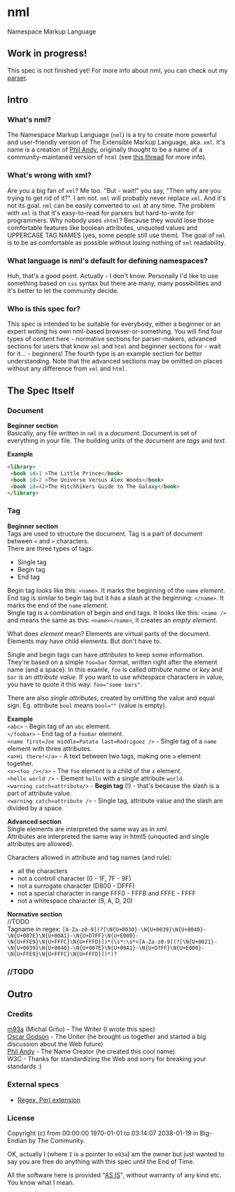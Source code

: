 # nml
Namespace Markup Language

## Work in progress!
This spec is not finished yet! For more info about nml, you can check out my [parser](https://github.com/m93a/nml-parser/).

## Intro

### What's nml?
The Namespace Markup Language (`nml`) is a try to create more powerful and user-friendly version of The Extensible Markup Language, aka. `xml`. It's name is a creation of [Phil Andy](https://github.com/philandy), originally thought to be a name of a community-maintaned version of `html` (see [this thread](https://github.com/OscarGodson/HTML6/issues/17#issuecomment-21987975) for more info).

### What's wrong with xml?
Are you a big fan of `xml`? Me too. "But - wait!" you say, "Then why are you trying to get rid of it?". I am not. `nml` will probably never replace `xml`. And it's not its goal. `nml` can be easily converted to `xml` at any time.
The problem with `xml` is that it's easy-to-read for parsers but hard-to-write for programmers. Why nobody uses `xhtml`? Because they would lose those comfortable features like boolean attributes, unquoted values and UPPERCASE TAG NAMES (yes, some people still use them). The goal of `nml` is to be as comfortable as possible without losing nothing of `xml` readability.

### What language is nml's default for defining namespaces?
Huh, that's a good point. Actually - I don't know. Personally I'd like to use something based on `css` syntax but there are many, many possibilities and it's better to let the community decide.

### Who is this spec for?
This spec is intended to be suitable for everybody, either a beginner or an expert writing his own nml-based browser-or-something. You will find four types of content here - normative sections for parser-makers, advanced sections for users that know `xml` and `html` and beginner sections for - wait for it... - beginners! The fourth type is an example section for better understanding. Note that the advanced sections may be omitted on places without any difference from `xml` and `html`.

## The Spec Itself

### Document
**Beginner section**  
Basically, any file written in `nml` is a _document_. Document is set of everything in your file. The building units of the document are _tags_ and _text_.

**Example**
```html
<library>
 <book id=1 >The Little Prince</book>
 <book id=2 >The Universe Versus Alex Woods</book>
 <book id=42>The Hitchhikers Guide to The Galaxy</book>
</library>
```

### Tag
**Beginner section**  
Tags are used to structure the document. Tag is a part of document between `<` and `>` characters.  
There are three types of tags:
 * Single tag
 * Begin tag
 * End tag

Begin tag looks like this: `<name>`. It marks the beginning of the `name` _element_.  
End tag is similar to begin tag but it has a slash at the beginning: `</name>`. It marks the end of the `name` _element_.  
Single tag is a combination of begin and end tags. It looks like this: `<name />` and means the same as this: `<name></name>`, it creates an _empty element_.

What does _element_ mean? Elements are virtual parts of the document. Elements may have child elements. But don't have to.

Single and begin tags can have _attributes_ to keep some information. They're based on a simple `foo=bar` format, written
right after the element name (and a space). In this examle, `foo` is called _attribute name_ or _key_ and `bar` is an
_attribute value_. If you want to use whitespace characters in value, you have to quote it this way: `foo="some bars"`.

There are also _single attributes_, created by omitting the value and equal sign. Eg. attribute `bool` means `bool=""` (value is empty).

**Example**  
`<abc>` - Begin tag of an `abc` element.  
`</foobar>` - End tag of a `foobar` element.  
`<name first=Joe middle=Patata last=Rodriguez />` - Single tag of a `name` element with three attributes.  
`<a>Hi there!</a>` - A text between two tags, making one `a` element together.  
`<x><foo /></x>` - The `foo` element is a child of the `x` element.  
`<hello world />` - Element `hello` with a single attribute `world`.  
`<warning catch=attribute/>` - **Begin tag** (!) - that's because the slash is a part of attribute value.  
`<warning catch=attribute />` - Single tag, attribute value and the slash are divided by a space.  

**Advanced section**  
Single elements are interpreted the same way as in xml.  
Attributes are interpreted the same way in html5 (unquoted and single attributes are allowed).

Characters allowed in attribute and tag names (and rule):
 * all the characters
 * not a controll character (0 - 1F, 7F - 9F)
 * not a surrogate character (D800 - DFFF)
 * not a special character in range FFF0 - FFFB and FFFE - FFFF
 * not a whitespace character (9, A, D, 20)

**Normative section**  
//TODO  
Tagname in regex: `[A-Za-z0-9](?[\N{U+0030}-\N{U+0039}\N{U+0040}-\N{U+007E}\N{U+00A1}-\N{U+D7FF}\N{U+E000}-\N{U+FFE9}\N{U+FFFC}\N{U+FFFD}])*(\s*:\s*<[A-Za-z0-9](?[\N{U+0021}-\N{U+0039}\N{U+0040}-\N{U+007E}\N{U+00A1}-\N{U+D7FF}\N{U+E000}-\N{U+FFE9}\N{U+FFFC}\N{U+FFFD}])*)?`

### //TODO

## Outro

### Credits
[m93a](http://m93a.g6.cz) (Michal Grňo) - The Writer (I wrote this spec)  
[Oscar Godson](http://oscargodson.com) - The Uniter (he brought us together and started a big discussion about the Web future)  
[Phil Andy](https://github.com/philandy) - The Name Creator (he created this cool name)  
W3C - Thanks for standardizing the Web and sorry for breaking your standards :)  

### External specs
 * [Regex, Perl extension](http://perldoc.perl.org/perlre.html#Regular-Expressions)

### License
Copyright (c) from 00:00:00 1970-01-01 to 03:14:07 2038-01-19 in Big-Endian by The Community.

OK, actually I (where `I` is a pointer to `m93a`) am the owner but just wanted to say you are free do anything with this spec until the End of Time.

All the software here is provided "[AS IS](http://en.wikipedia.org/wiki/As_is)", without warranty of any kind etc. You know what I mean.
